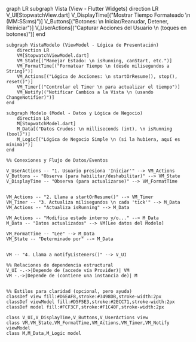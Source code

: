 graph LR
    subgraph Vista (View - Flutter Widgets)
        direction LR
        V_UI[StopwatchView.dart]
        V_DisplayTime[("Mostrar Tiempo Formateado \n (MM:SS:ms)")]
        V_Buttons[("Botones: \n Iniciar/Reanudar, Detener, Reiniciar")]
        V_UserActions[("Capturar Acciones del Usuario \n (toques en botones)")]
    end

    subgraph VistaModelo (ViewModel - Lógica de Presentación)
        direction LR
        VM[StopwatchViewModel.dart]
        VM_State[("Manejar Estado: \n isRunning, canStart, etc.")]
        VM_FormatTime[("Formatear Tiempo \n (desde milisegundos a String)")]
        VM_Actions[("Lógica de Acciones: \n startOrResume(), stop(), reset()")]
        VM_Timer[("Controlar el Timer \n para actualizar el tiempo")]
        VM_Notify[("Notificar Cambios a la Vista \n (usando ChangeNotifier)")]
    end

    subgraph Modelo (Model - Datos y Lógica de Negocio)
        direction LR
        M[StopwatchModel.dart]
        M_Data[("Datos Crudos: \n milliseconds (int), \n isRunning (bool)")]
        M_Logic[("Lógica de Negocio Simple \n (si la hubiera, aquí es mínima)")]
    end

    %% Conexiones y Flujo de Datos/Eventos

    V_UserActions -- "1. Usuario presiona 'Iniciar'" --> VM_Actions
    V_Buttons -- "Observa (para habilitar/deshabilitar)" --> VM_State
    V_DisplayTime -- "Observa (para actualizarse)" --> VM_FormatTime


    VM_Actions -- "2. Llama a startOrResume()" --> VM_Timer
    VM_Timer -- "3. Actualiza milisegundos \n cada 'tick'" --> M_Data
    VM_Actions -- "Actualiza isRunning" --> M_Data

    VM_Actions -- "Modifica estado interno y/o..." --> M_Data
    M_Data -- "Datos actualizados" --> VM[Lee datos del Modelo]

    VM_FormatTime -- "Lee" --> M_Data
    VM_State -- "Determinado por" --> M_Data


    VM -- "4. Llama a notifyListeners()" --> V_UI

    %% Relaciones de dependencia estructural
    V_UI -.->|Depende de (accede vía Provider)| VM
    VM -.->|Depende de (contiene una instancia de)| M


    %% Estilos para claridad (opcional, pero ayuda)
    classDef view fill:#D6EAF8,stroke:#3498DB,stroke-width:2px
    classDef viewModel fill:#D5F5E3,stroke:#2ECC71,stroke-width:2px
    classDef model fill:#FCF3CF,stroke:#F1C40F,stroke-width:2px

    class V_UI,V_DisplayTime,V_Buttons,V_UserActions view
    class VM,VM_State,VM_FormatTime,VM_Actions,VM_Timer,VM_Notify viewModel
    class M,M_Data,M_Logic model